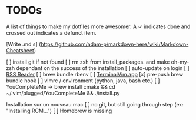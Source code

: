 # TODOs
A list of things to make my dotfiles more awesomer. A ✓  indicates done and crossed out indicates a defunct item.

[Write .md s] (https://github.com/adam-p/markdown-here/wiki/Markdown-Cheatsheet)

[ ] install git if not found
[ ] rm zsh from install_packages. and make oh-my-zsh dependant on the success of the installation
[ ] auto-update on login
[ ] [RSS Reader](https://github.com/swanson/stringer)
[ ] brew bundle rbenv
[ ] [TerminalVim.app](http://thepugautomatic.com/2015/02/open-in-iterm-vim-from-finder/)
[x] pre-push brew bundle hook
[ ] vimrc / environment (python, java, bash etc.)
[ ] YouCompleteMe -> brew install cmake && cd ~/.vim/plugged/YouCompleteMe && ./install.py


Installation sur un nouveau mac
[ ] no git, but still going through step (ex: "Installing RCM...")
[ ] Homebrew is missing